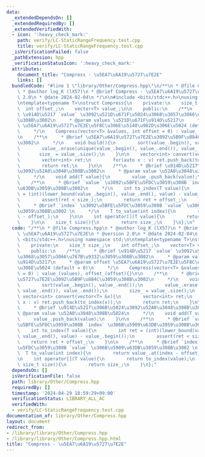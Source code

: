 ```yaml
---
data:
  _extendedDependsOn: []
  _extendedRequiredBy: []
  _extendedVerifiedWith:
  - icon: ':heavy_check_mark:'
    path: verify/LC-StaticRangeFrequency.test.cpp
    title: verify/LC-StaticRangeFrequency.test.cpp
  _isVerificationFailed: false
  _pathExtension: hpp
  _verificationStatusIcon: ':heavy_check_mark:'
  attributes:
    document_title: "Compress - \u5EA7\u6A19\u5727\u7E2E"
    links: []
  bundledCode: "#line 1 \"library/Other/Compress.hpp\"\n/**\n * @file Compress.hpp\n\
    \ * @author log_K (lX57)\n * @brief Compress - \u5EA7\u6A19\u5727\u7E2E\n * @version\
    \ 2.0\n * @date 2024-02-04\n */\n\n#include <bits/stdc++.h>\nusing namespace std;\n\
    \ntemplate<typename T>\nstruct Compress{\n    private:\n    size_t size_;\n  \
    \  int offset_;\n    vector<T> value_;\n\n    public:\n    /**\n     * @brief\
    \ \u914D\u5217 `value` \u3092\u521D\u671F\u5024\u3068\u3057\u3066\u767B\u9332\u3059\
    \u308B\u3002\n     * @param values \u521D\u671F\u914D\u5217\n     * @param offset\
    \ \u5EA7\u6A19\u5727\u7E2E\u5F8C\u306E\u5148\u982D\u306E\u5024 (default = 0)\n\
    \     */\n    Compress(vector<T> &values, int offset = 0) : value_(values), offset_(offset){}\n\
    \n    /**\n     * @brief \u5EA7\u6A19\u5727\u7E2E\u3092\u5B9F\u884C\u3059\u308B\
    \u3002\n     */\n    void build(){\n        sort(value_.begin(), value_.end());\n\
    \        value_.erase(unique(value_.begin(), value_.end()), value_.end());\n \
    \       size_ = value_.size();\n    }\n\n    vector<int> convert(vector<T> &v){\n\
    \        vector<int> ret;\n        for(auto x : v) ret.push_back(to_index(x));\n\
    \        return ret;\n    }\n\n    /**\n     * @brief \u914D\u5217\u306B\u5024\
    \u3092\u52A0\u3048\u308B\u3002\n     * @param value \u52A0\u3048\u308B\u5024\n\
    \     */\n    void add(T value){\n        value_.push_back(value);\n    }\n\n\
    \    /**\n     * @brief `value` \u3092\u5BFE\u5FDC\u3059\u308B `index` \u306B\u5909\
    \u63DB\u3059\u308B\u3002\n     */\n    int to_index(T value){\n        int ret\
    \ = (int)(lower_bound(value_.begin(), value_.end(), value) - value_.begin());\n\
    \        assert(ret < size_);\n        return ret + offset_;\n    }\n\n    /**\n\
    \     * @brief `index` \u3092\u5BFE\u5FDC\u3059\u308B `value` \u306B\u5909\u63DB\
    \u3059\u308B\u3002 \n     */\n    T to_value(int index){\n        return value_.at(index\
    \ - offset_);\n    }\n\n    int operator[](T value){\n        return to_index(value);\n\
    \    }\n\n    size_t size(){\n        return size_;\n    }\n};\n"
  code: "/**\n * @file Compress.hpp\n * @author log_K (lX57)\n * @brief Compress -\
    \ \u5EA7\u6A19\u5727\u7E2E\n * @version 2.0\n * @date 2024-02-04\n */\n\n#include\
    \ <bits/stdc++.h>\nusing namespace std;\n\ntemplate<typename T>\nstruct Compress{\n\
    \    private:\n    size_t size_;\n    int offset_;\n    vector<T> value_;\n\n\
    \    public:\n    /**\n     * @brief \u914D\u5217 `value` \u3092\u521D\u671F\u5024\
    \u3068\u3057\u3066\u767B\u9332\u3059\u308B\u3002\n     * @param values \u521D\u671F\
    \u914D\u5217\n     * @param offset \u5EA7\u6A19\u5727\u7E2E\u5F8C\u306E\u5148\u982D\
    \u306E\u5024 (default = 0)\n     */\n    Compress(vector<T> &values, int offset\
    \ = 0) : value_(values), offset_(offset){}\n\n    /**\n     * @brief \u5EA7\u6A19\
    \u5727\u7E2E\u3092\u5B9F\u884C\u3059\u308B\u3002\n     */\n    void build(){\n\
    \        sort(value_.begin(), value_.end());\n        value_.erase(unique(value_.begin(),\
    \ value_.end()), value_.end());\n        size_ = value_.size();\n    }\n\n   \
    \ vector<int> convert(vector<T> &v){\n        vector<int> ret;\n        for(auto\
    \ x : v) ret.push_back(to_index(x));\n        return ret;\n    }\n\n    /**\n\
    \     * @brief \u914D\u5217\u306B\u5024\u3092\u52A0\u3048\u308B\u3002\n     *\
    \ @param value \u52A0\u3048\u308B\u5024\n     */\n    void add(T value){\n   \
    \     value_.push_back(value);\n    }\n\n    /**\n     * @brief `value` \u3092\
    \u5BFE\u5FDC\u3059\u308B `index` \u306B\u5909\u63DB\u3059\u308B\u3002\n     */\n\
    \    int to_index(T value){\n        int ret = (int)(lower_bound(value_.begin(),\
    \ value_.end(), value) - value_.begin());\n        assert(ret < size_);\n    \
    \    return ret + offset_;\n    }\n\n    /**\n     * @brief `index` \u3092\u5BFE\
    \u5FDC\u3059\u308B `value` \u306B\u5909\u63DB\u3059\u308B\u3002 \n     */\n  \
    \  T to_value(int index){\n        return value_.at(index - offset_);\n    }\n\
    \n    int operator[](T value){\n        return to_index(value);\n    }\n\n   \
    \ size_t size(){\n        return size_;\n    }\n};"
  dependsOn: []
  isVerificationFile: false
  path: library/Other/Compress.hpp
  requiredBy: []
  timestamp: '2024-04-29 18:59:29+09:00'
  verificationStatus: LIBRARY_ALL_AC
  verifiedWith:
  - verify/LC-StaticRangeFrequency.test.cpp
documentation_of: library/Other/Compress.hpp
layout: document
redirect_from:
- /library/library/Other/Compress.hpp
- /library/library/Other/Compress.hpp.html
title: "Compress - \u5EA7\u6A19\u5727\u7E2E"
---
```

